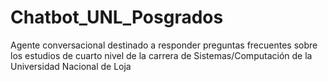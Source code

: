 # Chatbot_UNL_Posgrados
Agente conversacional destinado a responder preguntas frecuentes sobre los estudios de cuarto nivel de la carrera de Sistemas/Computación de la Universidad Nacional de Loja
